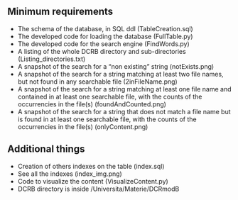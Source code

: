 ## Minimum requirements
- The schema of the database, in SQL ddl (TableCreation.sql)
- The developed code for loading the database (FullTable.py)
- The developed code for the search engine (FindWords.py)
- A listing of the whole DCRB directory and sub-directories (Listing_directories.txt)
- A snapshot of the search for a “non existing” string (notExists.png)
- A snapshot of the search for a string matching at least two file names, but not found in any searchable file (2inFileName.png)
- A snapshot of the search for a string matching at least one file name and contained in at least one searchable file, with the counts of the occurrencies in the file(s) (foundAndCounted.png)
- A snapshot of the search for a string that does not match a file name but is found in at least one searchable file, with the counts of the occurrencies in the file(s) (onlyContent.png)

## Additional things
- Creation of others indexes on the table (index.sql)
- See all the indexes (index_img.png)
- Code to visualize the content (VisualizeContent.py)
- DCRB directory is inside /Universita/Materie/DCRmodB
